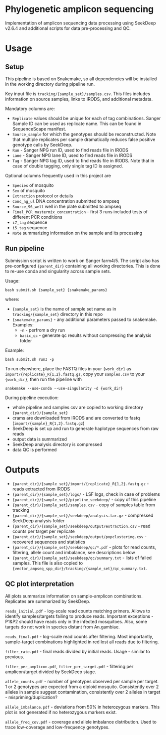 # Phylogenetic amplicon sequencing

Implementation of amplicon sequencing data processing using SeekDeep v2.6.4 and additional scripts for data pre-processing and QC.

# Usage

## Setup

This pipeline is based on Snakemake, so all dependencies will be installed in the working directory during pipeline run.

Key input file is `tracking/{sample_set}/samples.csv`. This files includes information on source samples, links to IRODS, and additional metadata.

Mandatory columns are:
- `Replicate` values should be unique for each of tag combinations. Sanger Sample ID can be used as replicate name. This can be found in SequenceScape manifest.
- `Source_sample` for which the genotypes should be reconstructed. Note that multiple replicates per sample dramatically reduces false positive genotype calls by SeekDeep.
- `Run` - Sanger NPG run ID, used to find reads file in IRODS
- `Lane` - Sanger NPG lane ID, used to find reads file in IRODS 
- `Tag` - Sanger NPG tag ID, used to find reads file in IRODS. Note that in case of double tagging, only single tag ID is assigned.

Optional columns frequently used in this project are 
- `Species` of mosquito
- `Sex` of mosquito
- `Extraction` protocol or details
- `Conc_ng_ul` DNA concentration submitted to ampseq 
- `Source_96_well` well in the plate submitted to ampseq
- `Final_PCR_mastermix_concentration` - first 3 runs included tests of different PCR conditions
- `i7_tag` sequence
- `i5_tag` sequence
- `Note` summarizing information on the sample and its processing

## Run pipeline

Submission script is written to work on Sanger farm4/5. The script also has pre-configured `{parent_dir}` containing all working directories. This is done to re-use conda and singularity across sample sets.

Usage:
```
bash submit.sh {sample_set} {snakemake_params}
```
where:
- `{sample_set}` is the name of sample set name as in `tracking/{sample_set}` directory in this repo
- `{snakemake_params}` - any additional parameters passed to snakemake. Examples: 
	- `-n` - perfrom a dry run
	- `basic_qc` - generate qc results without compressing the analysis folder

Example:
```
bash submit.sh run3 -p
```

To run elsewhere, place the FASTQ files in your `{work_dir}` as `import/{replicate}_R{1,2}.fastq.gz`, copy your `samples.csv` to your `{work_dir}`, then run the pipeline with
```
snakemake --use-conda --use-singularity -d {work_dir}
```

During pipeline execution:
- whole pipeline and samples csv are copied to working directory `{parent_dir}/{sample_set}`
- crams are downloaded from IRODS and are converted to fastq (`import/{sample}_R{1,2}.fastq.gz`)
- SeekDeep is set up and run to generate haplotype sequences from raw reads
- output data is summarized
- SeekDeep analysis directory is compressed
- data QC is performed

# Outputs

- `{parent_dir}/{sample_set}/import/{replicate}_R{1,2}.fastq.gz` - reads extracted from IRODS
- `{parent_dir}/{sample_set}/logs/` - LSF logs, check in case of problems
- `{parent_dir}/{sample_set}/pipeline_seekdeep/` - copy of this pipeline
- `{parent_dir}/{sample_set}/samples.csv` - copy of samples table from tracking
- `{parent_dir}/{sample_set}/seekdeep/analysis.tar.gz` - compressed SeekDeep analysis folder
- `{parent_dir}/{sample_set}/seekdeep/output/extraction.csv` - read counts per target per replicate
- `{parent_dir}/{sample_set}/seekdeep/output/popclustering.csv` - recovered sequences and statistics
- `{parent_dir}/{sample_set}/seekdeep/qc/*.pdf` - plots for read counts, filtering, allele count and imbalance, see descriptions below
- `{parent_dir}/{sample_set}/seekdeep/qc/summary.txt` - lists of failed samples. This file is also copied to `{vector_ampseq_spp_dir}/tracking/{sample_set}/qc_summary.txt`.

## QC plot interpretation

All plots summarize information on sample-amplicon combinations. Replicates are summarized by SeekDeep.

`reads_initial.pdf` - log-scale read counts matching primers. Allows to identify samples/targets failing to produce reads. Important exceptions - P1&P2 should have reads only in the infected mosquitoes. Also, some targets do not work in species distant from An.gambiae.

`reads_final.pdf` - log-scale read counts after filtering. Most importantly, sample-target combinations highlighted in red lost all reads due to filtering.

`filter_rate.pdf` - final reads divided by initial reads. Usage - similar to previous.

`filter_per_amplicon.pdf`, `filter_per_target.pdf` - filtering per amplicon/target divided by SeekDeep stage.

`allele_counts.pdf` - number of genotypes observed per sample per target. 1 or 2 genotypes are expected from a diploid mosquito. Consistently over 2 alleles in sample suggest contamination, consistently over 2 alleles in target - mispriming/duplication?

`allele_imbalance.pdf` - deviations from 50% in heterozygous markers. This plot is not generated if no heterozygous markers exist.

`allele_freq_cov.pdf` - coverage and allele imbalance distribution. Used to trace low-coverage and low-frequency genotypes.
